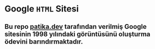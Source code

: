 # Google `HTML` Sitesi

## Bu repo [patika.dev](https://www.patika.dev/tr) tarafından verilmiş Google sitesinin 1998 yılındaki görüntüsünü oluşturma ödevini barındırmaktadır.
